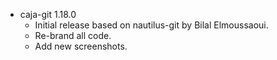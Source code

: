 * caja-git 1.18.0
	- Initial release based on nautilus-git by Bilal Elmoussaoui.
	- Re-brand all code.
	- Add new screenshots.
